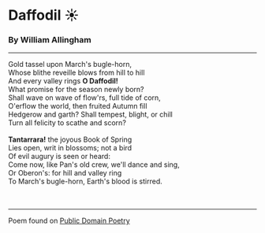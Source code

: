 # Daffodil :sunny:<br> #
### By William Allingham<br> ###
***
Gold tassel upon March's bugle-horn,<br>
Whose blithe reveille blows from hill to hill<br>
And every valley rings **O Daffodil!**<br>
What promise for the season newly born?<br>
Shall wave on wave of flow'rs, full tide of corn,<br>
O'erflow the world, then fruited Autumn fill<br>
Hedgerow and garth? Shall tempest, blight, or chill<br>
Turn all felicity to scathe and scorn?<br>
<br>
**Tantarrara!** the joyous Book of Spring<br>
Lies open, writ in blossoms; not a bird<br>
Of evil augury is seen or heard:<br>
Come now, like Pan's old crew, we'll dance and sing,<br>
Or Oberon's: for hill and valley ring<br>
To March's bugle-horn, Earth's blood is stirred.<br>
<br>
<br>
***
Poem found on [Public Domain Poetry](http://www.public-domain-poetry.com/william-allingham/daffodil-1386)
